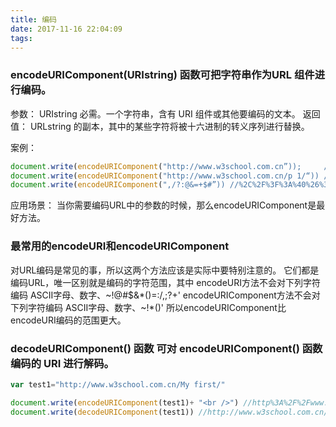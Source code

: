 ```yaml
---
title: 编码
date: 2017-11-16 22:04:09
tags:
---
```


### encodeURIComponent(URIstring) 函数可把字符串作为URL 组件进行编码。
参数： URIstring  必需。一个字符串，含有 URI 组件或其他要编码的文本。
返回值： URLstring 的副本，其中的某些字符将被十六进制的转义序列进行替换。

案例：
```javascript
document.write(encodeURIComponent("http://www.w3school.com.cn”));     //http%3A%2F%2Fwww.w3school.com.cn
document.write(encodeURIComponent("http://www.w3school.com.cn/p 1/“)) //http%3A%2F%2Fwww.w3school.com.cn%2Fp%201%2F
document.write(encodeURIComponent(",/?:@&=+$#”)) //%2C%2F%3F%3A%40%26%3D%2B%24%23
```
应用场景：
当你需要编码URL中的参数的时候，那么encodeURIComponent是最好方法。

###  最常用的encodeURI和encodeURIComponent
对URL编码是常见的事，所以这两个方法应该是实际中要特别注意的。
它们都是编码URL，唯一区别就是编码的字符范围，其中
encodeURI方法不会对下列字符编码  ASCII字母、数字、~!@#$&*()=:/,;?+'
encodeURIComponent方法不会对下列字符编码 ASCII字母、数字、~!*()'
所以encodeURIComponent比encodeURI编码的范围更大。

###  decodeURIComponent() 函数 可对 encodeURIComponent() 函数编码的 URI 进行解码。
```javascript
var test1="http://www.w3school.com.cn/My first/"

document.write(encodeURIComponent(test1)+ "<br />") //http%3A%2F%2Fwww.w3school.com.cn%2FMy%20first%2F
document.write(decodeURIComponent(test1)) //http://www.w3school.com.cn/My first/

```
